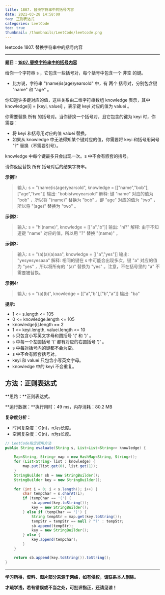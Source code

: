 ```yaml
---
title: 1807. 替换字符串中的括号内容
date: 2021-03-28 14:58:00
tag: 正则表达式
categories: LeetCode
toc: true
thumbnail: /thumbnails/LeetCode/leetcode.png
---
```


leetcode 1807. 替换字符串中的括号内容

<!--more-->

---

**题目：[1807. 替换字符串中的括号内容](https://leetcode-cn.com/problems/evaluate-the-bracket-pairs-of-a-string/)**

给你一个字符串 s ，它包含一些括号对，每个括号中包含一个 非空 的键。

* 比方说，字符串 "(name)is(age)yearsold" 中，有 两个 括号对，分别包含键 "name" 和 "age" 。

你知道许多键对应的值，这些关系由二维字符串数组 knowledge 表示，其中 knowledge[i] = [keyi, valuei] ，表示键 keyi 对应的值为 valuei 。

你需要替换 所有 的括号对。当你替换一个括号对，且它包含的键为 keyi 时，你需要：

* 将 keyi 和括号用对应的值 valuei 替换。
* 如果从 knowledge 中无法得知某个键对应的值，你需要将 keyi 和括号用问号 "?" 替换（不需要引号）。

knowledge 中每个键最多只会出现一次。s 中不会有嵌套的括号。

请你返回替换 所有 括号对后的结果字符串。

**示例1:**

> 输入: s = "(name)is(age)yearsold", knowledge = [["name","bob"],["age","two"]]
> 输出: "bobistwoyearsold"
> 解释: 键 "name" 对应的值为 "bob" ，所以将 "(name)" 替换为 "bob" 。键 "age" 对应的值为 "two" ，所以将 "(age)" 替换为 "two" 。

**示例2:**

> 输入: s = "hi(name)", knowledge = [["a","b"]]
> 输出: "hi?"
> 解释: 由于不知道键 "name" 对应的值，所以用 "?" 替换 "(name)" 。

**示例3:**

> 输入: s = "(a)(a)(a)aaa", knowledge = [["a","yes"]]
> 输出: "yesyesyesaaa"
> 解释: 相同的键在 s 中可能会出现多次。键 "a" 对应的值为 "yes" ，所以将所有的 "(a)" 替换为 "yes" 。注意，不在括号里的 "a" 不需要被替换。

**示例4:**

> 输入: s = "(a)(b)", knowledge = [["a","b"],["b","a"]]
> 输出: "ba"

**提示:**

* 1 <= s.length <= 105
* 0 <= knowledge.length <= 105
* knowledge[i].length == 2
* 1 <= keyi.length, valuei.length <= 10
* s 只包含小写英文字母和圆括号 '(' 和 ')' 。
* s 中每一个左圆括号 '(' 都有对应的右圆括号 ')' 。
* s 中每对括号内的键都不会为空。
* s 中不会有嵌套括号对。
* keyi 和 valuei 只包含小写英文字母。
* knowledge 中的 keyi 不会重复。

## 方法：正则表达式

**思路：**正则表达式。

**运行数据：**执行用时：49 ms，内存消耗：80.2 MB

**复杂度分析：**

* 时间复杂度：O(n)，n为s长度。
* 空间复杂度：O(n)，n为s长度。

```java
// LeetCode指定调用方法
public String evaluate(String s, List<List<String>> knowledge) {
    
    Map<String, String> map = new HashMap<String, String>();
    for (List<String> list : knowledge) {
        map.put(list.get(0), list.get(1));
    }
    StringBuilder sb = new StringBuilder();
    StringBuilder key = new StringBuilder();
    
    for (int i = 0; i < s.length(); i++) {
        char tempChar = s.charAt(i);
        if (tempChar == '(') {
            sb.append(key.toString());
            key = new StringBuilder();
        } else if (tempChar == ')') {
            String tempStr = map.get(key.toString());
            tempStr = tempStr == null ? "?" : tempStr;
            sb.append(tempStr);
            key = new StringBuilder();
        } else {
            key.append(tempChar);
        }
    }

    return sb.append(key.toString()).toString();
}
```

---

**学习所得，资料、图片部分来源于网络，如有侵权，请联系本人删除。**

**才疏学浅，若有错误或不当之处，可批评指正，还请见谅！**